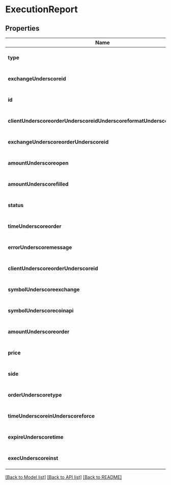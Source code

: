 # ExecutionReport

## Properties
Name | Type | Description | Notes
------------ | ------------- | ------------- | -------------
**type** | **string** |  | [optional] [default to null]
**exchangeUnderscoreid** | **string** |  | [optional] [default to null]
**id** | **string** |  | [optional] [default to null]
**clientUnderscoreorderUnderscoreidUnderscoreformatUnderscoreexchange** | **string** |  | [optional] [default to null]
**exchangeUnderscoreorderUnderscoreid** | **string** |  | [optional] [default to null]
**amountUnderscoreopen** | **integer** |  | [optional] [default to null]
**amountUnderscorefilled** | **integer** |  | [optional] [default to null]
**status** | [**OrdStatus**](OrdStatus.md) |  | [optional] [default to null]
**timeUnderscoreorder** | **array[array[string]]** |  | [optional] [default to null]
**errorUnderscoremessage** | **string** |  | [optional] [default to null]
**clientUnderscoreorderUnderscoreid** | **string** |  | [optional] [default to null]
**symbolUnderscoreexchange** | **string** |  | [optional] [default to null]
**symbolUnderscorecoinapi** | **string** |  | [optional] [default to null]
**amountUnderscoreorder** | **integer** |  | [optional] [default to null]
**price** | **integer** |  | [optional] [default to null]
**side** | **string** |  | [optional] [default to null]
**orderUnderscoretype** | **string** |  | [optional] [default to null]
**timeUnderscoreinUnderscoreforce** | [**TimeInForce**](TimeInForce.md) |  | [optional] [default to null]
**expireUnderscoretime** | **string** |  | [optional] [default to null]
**execUnderscoreinst** | **array[string]** |  | [optional] [default to null]

[[Back to Model list]](../README.md#documentation-for-models) [[Back to API list]](../README.md#documentation-for-api-endpoints) [[Back to README]](../README.md)


